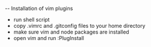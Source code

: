 -- Installation of vim plugins

* run shell script
* copy .vimrc and .gitconfig files to your home directory
* make sure vim and node packages are installed
* open vim and run :PlugInstall
